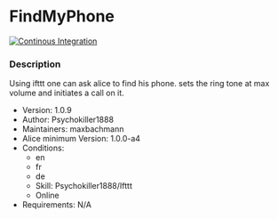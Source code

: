 # FindMyPhone

[![Continous Integration](https://gitlab.com/project-alice-assistant/skills/skill_FindMyPhone/badges/master/pipeline.svg)](https://gitlab.com/project-alice-assistant/skills/skill_FindMyPhone/pipelines/latest)

### Description
Using ifttt one can ask alice to find his phone. sets the ring tone at max volume and initiates a call on it.

- Version: 1.0.9
- Author: Psychokiller1888
- Maintainers: maxbachmann
- Alice minimum Version: 1.0.0-a4
- Conditions:
  - en
  - fr
  - de
  - Skill: Psychokiller1888/Ifttt
  - Online
- Requirements: N/A
